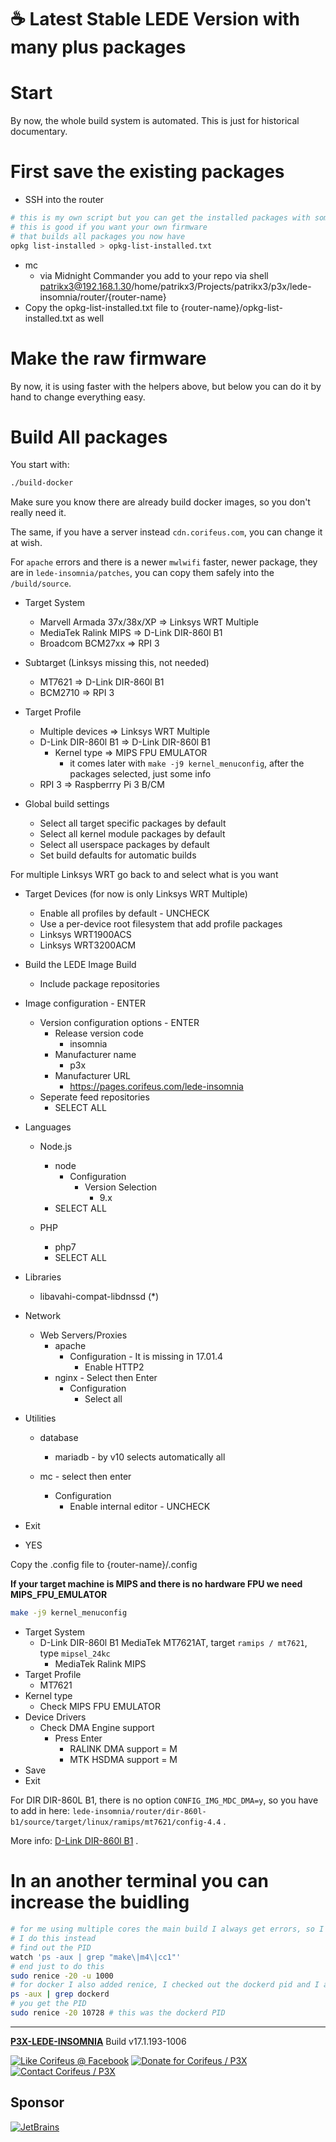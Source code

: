 [//]: #@corifeus-header

# ☕ Latest Stable LEDE Version with many plus packages

                        
[//]: #@corifeus-header:end

# Start

By now, the whole build system is automated. This is just for historical documentary.

# First save the existing packages

* SSH into the router

```bash
# this is my own script but you can get the installed packages with some hacking
# this is good if you want your own firmware
# that builds all packages you now have 
opkg list-installed > opkg-list-installed.txt
```

* mc
  * via Midnight Commander you add to your repo via shell patrikx3@192.168.1.30/home/patrikx3/Projects/patrikx3/p3x/lede-insomnia/router/{router-name}
* Copy the opkg-list-installed.txt file to {router-name}/opkg-list-installed.txt as well


# Make the raw firmware

By now, it is using faster with the helpers above, but below you can do it by hand to change everything easy.

# Build All packages

You start with:
```bash
./build-docker
```

Make sure you know there are already build docker images, so you don't really need it.

The same, if you have a server instead ```cdn.corifeus.com```, you can change it at wish.

For ```apache``` errors and there is a newer ```mwlwifi``` faster, newer package, they are in ```lede-insomnia/patches```, you can copy them safely into the ```/build/source```. 

* Target System  
  * Marvell Armada 37x/38x/XP => Linksys WRT Multiple 
  * MediaTek Ralink MIPS => D-Link DIR-860l B1 
  * Broadcom BCM27xx => RPI 3   
  
* Subtarget (Linksys missing this, not needed)
  * MT7621 => D-Link DIR-860l B1
  * BCM2710 => RPI 3 
  
* Target Profile  
  * Multiple devices => Linksys WRT Multiple
  * D-Link DIR-860l B1 => D-Link DIR-860l B1  
    * Kernel type => MIPS FPU EMULATOR
      * it comes later with ```make -j9 kernel_menuconfig```, after the packages selected, just some info 
  * RPI 3 => Raspberrry Pi 3 B/CM  


* Global build settings
  * Select all target specific packages by default
  * Select all kernel module packages by default
  * Select all userspace packages by default
  * Set build defaults for automatic builds
      
For multiple Linksys WRT go back to and select what is you want

* Target Devices (for now is only Linksys WRT Multiple)
  * Enable all profiles by default - UNCHECK
  * Use a per-device root filesystem that add profile packages
  * Linksys WRT1900ACS
  * Linksys WRT3200ACM

      
* Build the LEDE Image Build
  * Include package repositories
  
* Image configuration - ENTER
  * Version configuration options - ENTER
    * Release version code
      * insomnia    
    * Manufacturer name
      * p3x
    * Manufacturer URL
      * https://pages.corifeus.com/lede-insomnia
  * Seperate feed repositories
    * SELECT ALL
              
* Languages
  * Node.js
    * node
      * Configuration
        * Version Selection
          * 9.x
    * SELECT ALL
    
  * PHP
    * php7
    * SELECT ALL

* Libraries
  * libavahi-compat-libdnssd (*)          

* Network
  * Web Servers/Proxies
    * apache
      * Configuration - It is missing in 17.01.4
        * Enable HTTP2
    * nginx - Select then Enter
      * Configuration
        * Select all  
        
* Utilities
  * database
    * mariadb - by v10 selects automatically all
          
  * mc - select then enter
    * Configuration
      * Enable internal editor - UNCHECK
* Exit
* YES

Copy the .config file to {router-name}/.config

**If your target machine is MIPS and there is no hardware FPU we need MIPS_FPU_EMULATOR**

```bash
make -j9 kernel_menuconfig
```
 
* Target System  
  * D-Link DIR-860l B1 MediaTek MT7621AT, target ```ramips / mt7621```, type ```mipsel_24kc```
    * MediaTek Ralink MIPS       
* Target Profile  
  * MT7621  
* Kernel type
  * Check MIPS FPU EMULATOR
* Device Drivers
  * Check DMA Engine support
    * Press Enter
      * RALINK DMA support = M
      * MTK HSDMA support = M 
* Save  
* Exit  

For DIR DIR-860L B1, there is no option ```CONFIG_IMG_MDC_DMA=y```, so you have to add in here:
```lede-insomnia/router/dir-860l-b1/source/target/linux/ramips/mt7621/config-4.4``` . 
 
More info: [D-Link DIR-860l B1](docs/d-link-dir860l-b1.md) .
 
 
# In an another terminal you can increase the buidling 

```bash
# for me using multiple cores the main build I always get errors, so I always use just 1 core
# I do this instead
# find out the PID
watch 'ps -aux | grep "make\|m4\|cc1"'
# end just to do this
sudo renice -20 -u 1000
# for docker I also added renice, I checked out the dockerd pid and I added in
ps -aux | grep dockerd
# you get the PID
sudo renice -20 10728 # this was the dockerd PID
```


[//]: #@corifeus-footer

---

[**P3X-LEDE-INSOMNIA**](https://pages.corifeus.com/lede-insomnia) Build v17.1.193-1006 

[![Like Corifeus @ Facebook](https://img.shields.io/badge/LIKE-Corifeus-3b5998.svg)](https://www.facebook.com/corifeus.software) [![Donate for Corifeus / P3X](https://img.shields.io/badge/Donate-Corifeus-003087.svg)](https://www.paypal.com/cgi-bin/webscr?cmd=_s-xclick&hosted_button_id=QZVM4V6HVZJW6)  [![Contact Corifeus / P3X](https://img.shields.io/badge/Contact-P3X-ff9900.svg)](https://www.patrikx3.com/en/front/contact) 


## Sponsor

[![JetBrains](https://www.patrikx3.com/images/jetbrains-logo.svg)](https://www.jetbrains.com/)
  
 

[//]: #@corifeus-footer:end